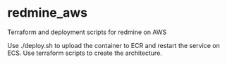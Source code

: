 # redmine_aws
Terraform and deployment scripts for redmine on AWS

Use ./deploy.sh to upload the container to ECR and restart the service on ECS. Use terraform scripts to create the architecture.
